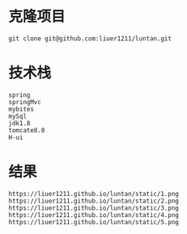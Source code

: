 # 克隆项目
	git clone git@github.com:liuer1211/luntan.git
# 技术栈
	spring
	springMvc
	mybites
	mySql
	jdk1.8
	tomcate8.0
	H-ui
# 结果
	https://liuer1211.github.io/luntan/static/1.png
	https://liuer1211.github.io/luntan/static/2.png
	https://liuer1211.github.io/luntan/static/3.png
	https://liuer1211.github.io/luntan/static/4.png
	https://liuer1211.github.io/luntan/static/5.png
